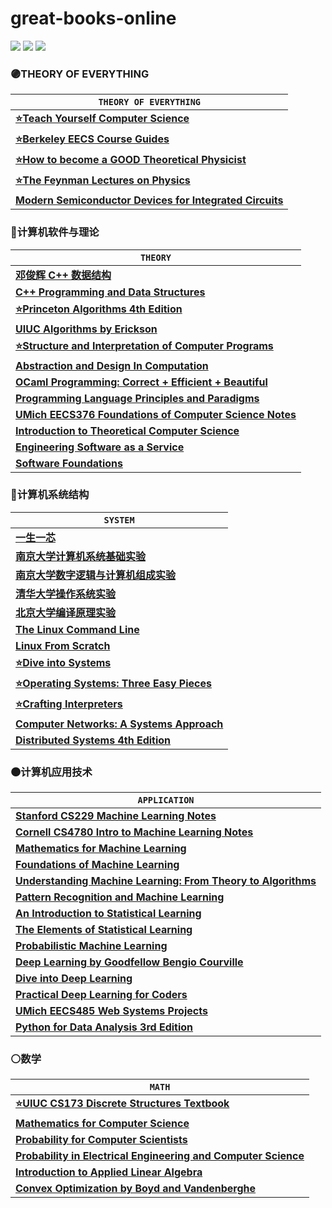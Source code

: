 # great-books-online
[![](https://img.shields.io/github/license/seudonam/great-books-online?color=blueviolet)](https://github.com/seudonam/great-books-online/blob/main/LICENSE)
[![](https://img.shields.io/github/repo-size/seudonam/great-books-online?color=red)](https://github.com/seudonam/great-books-online)
[![](https://img.shields.io/github/last-commit/seudonam/great-books-online/main)](https://github.com/seudonam/great-books-online/commits/main)
### 🟣THEORY OF EVERYTHING
| `THEORY OF EVERYTHING` |
| - |
| [**⭐Teach Yourself Computer Science**](https://teachyourselfcs.com/) |
| [**⭐Berkeley EECS Course Guides**](https://hkn.eecs.berkeley.edu/courseguides) |
| [**⭐How to become a GOOD Theoretical Physicist**](https://www.goodtheorist.science/) |
| [**⭐The Feynman Lectures on Physics**](https://www.feynmanlectures.caltech.edu/) |
| [**Modern Semiconductor Devices for Integrated Circuits**](https://www.chu.berkeley.edu/modern-semiconductor-devices-for-integrated-circuits-chenming-calvin-hu-2010/) |
### 🔴计算机软件与理论
| `THEORY` |
| - |
| [**邓俊辉 C++ 数据结构**](https://dsa.cs.tsinghua.edu.cn/~deng/ds/dsacpp/) |
| [**C++ Programming and Data Structures**](https://eecs280staff.github.io/notes/) |
| [**⭐Princeton Algorithms 4th Edition**](https://algs4.cs.princeton.edu/home/) |
| [**UIUC Algorithms by Erickson**](https://jeffe.cs.illinois.edu/teaching/algorithms/) |
| [**⭐Structure and Interpretation of Computer Programs**](https://github.com/sarabander/sicp-pdf) |
| [**Abstraction and Design In Computation**](https://book.cs51.io/) |
| [**OCaml Programming: Correct + Efficient + Beautiful**](https://cs3110.github.io/textbook/cover) |
| [**Programming Language Principles and Paradigms**](https://eecs390.github.io/notes/) |
| [**UMich EECS376 Foundations of Computer Science Notes**](https://eecs376.github.io/notes/) |
| [**Introduction to Theoretical Computer Science**](https://introtcs.org/) |
| [**Engineering Software as a Service**](https://saasbook.info/) |
| [**Software Foundations**](https://softwarefoundations.cis.upenn.edu/) |
### 🔵计算机系统结构
| `SYSTEM` |
| - |
| [**一生一芯**](https://ysyx.oscc.cc/) |
| [**南京大学计算机系统基础实验**](https://nju-projectn.github.io/ics-pa-gitbook/) |
| [**南京大学数字逻辑与计算机组成实验**](https://nju-projectn.github.io/dlco-lecture-note/) |
| [**清华大学操作系统实验**](https://github.com/LearningOS) |
| [**北京大学编译原理实验**](https://pku-minic.github.io/online-doc/) |
| [**The Linux Command Line**](https://linuxcommand.org/) |
| [**Linux From Scratch**](https://www.linuxfromscratch.org/) |
| [**⭐Dive into Systems**](https://diveintosystems.org/) |
| [**⭐Operating Systems: Three Easy Pieces**](https://pages.cs.wisc.edu/~remzi/OSTEP/) |
| [**⭐Crafting Interpreters**](https://craftinginterpreters.com/) |
| [**Computer Networks: A Systems Approach**](https://book.systemsapproach.org/) |
| [**Distributed Systems 4th Edition**](https://www.distributed-systems.net/) |
### 🟤计算机应用技术
| `APPLICATION` |
| - |
| [**Stanford CS229 Machine Learning Notes**](https://cs229.stanford.edu/) |
| [**Cornell CS4780 Intro to Machine Learning Notes**](https://www.cs.cornell.edu/courses/cs4780/) |
| [**Mathematics for Machine Learning**](https://mml-book.github.io/) |
| [**Foundations of Machine Learning**](https://cs.nyu.edu/~mohri/mlbook/) |
| [**Understanding Machine Learning: From Theory to Algorithms**](https://www.cs.huji.ac.il/~shais/UnderstandingMachineLearning/) |
| [**Pattern Recognition and Machine Learning**](https://www.microsoft.com/en-us/research/people/cmbishop/prml-book/) |
| [**An Introduction to Statistical Learning**](https://www.statlearning.com/) |
| [**The Elements of Statistical Learning**](https://hastie.su.domains/ElemStatLearn/) |
| [**Probabilistic Machine Learning**](https://probml.github.io/pml-book/) |
| [**Deep Learning by Goodfellow Bengio Courville**](https://www.deeplearningbook.org/) |
| [**Dive into Deep Learning**](https://d2l.ai/) |
| [**Practical Deep Learning for Coders**](https://course.fast.ai/) |
| [**UMich EECS485 Web Systems Projects**](https://eecs485.org/syllabus) |
| [**Python for Data Analysis 3rd Edition**](https://wesmckinney.com/book/)
### ⚪数学
| `MATH` |
| - |
| [**⭐UIUC CS173 Discrete Structures Textbook**](https://mfleck.cs.illinois.edu/building-blocks) |
| [**Mathematics for Computer Science**](https://courses.csail.mit.edu/6.042/spring18/) |
| [**Probability for Computer Scientists**](https://chrispiech.github.io/probabilityForComputerScientists/en/) |
| [**Probability in Electrical Engineering and Computer Science**](https://link.springer.com/book/10.1007/978-3-030-49995-2) |
| [**Introduction to Applied Linear Algebra**](https://web.stanford.edu/~boyd/vmls/) |
| [**Convex Optimization by Boyd and Vandenberghe**](https://web.stanford.edu/~boyd/cvxbook/) |
